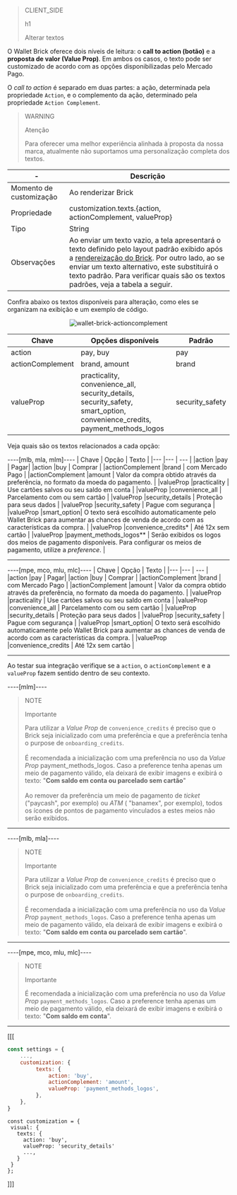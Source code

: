 > CLIENT_SIDE
>
> h1
>
> Alterar textos

O Wallet Brick oferece dois níveis de leitura: o **call to action (botão)** e a **proposta de valor (Value Prop)**. Em ambos os casos, o texto pode ser customizado de acordo com as opções disponibilizadas pelo Mercado Pago. 

O _call to action_ é separado em duas partes: a ação, determinada pela propriedade `Action`, e o complemento da ação, determinado pela propriedade `Action Complement`.

> WARNING
>
> Atenção
>
> Para oferecer uma melhor experiência alinhada à proposta da nossa marca, atualmente não suportamos uma personalização completa dos textos.

| - | Descrição |
|--- |--- |
| Momento de customização | Ao renderizar Brick |
| Propriedade | customization.texts.{action, actionComplement, valueProp} |
| Tipo | String |
| Observações | Ao enviar um texto vazio, a tela apresentará o texto definido pelo layout padrão exibido após a [rendereização do Brick](/developers/pt/docs/checkout-bricks/wallet-brick/default-rendering#bookmark_renderizar_o_brick). Por outro lado, ao se enviar um texto alternativo, este substituirá o texto padrão. Para verificar quais são os textos padrões, veja a tabela a seguir.|

Confira abaixo os textos disponíveis para alteração, como eles se organizam na exibição e um exemplo de código.

<center>

![wallet-brick-actioncomplement](checkout-bricks/wallet-brick-actioncomplement-pt.png)

</center>

| Chave | Opções disponíveis | Padrão |
|--- |--- | --- |
| action | pay, buy | pay |
| actionComplement |brand, amount | brand |
| valueProp | practicality, convenience_all, security_details, security_safety, smart_option, convenience_credits, payment_methods_logos | security_safety |

Veja quais são os textos relacionados a cada opção:

----[mlb, mla, mlm]----
| Chave | Opção | Texto |
|--- |--- | --- |
|action |pay | Pagar|
|action |buy | Comprar |
|actionComplement |brand | com Mercado Pago |
|actionComplement |amount | Valor da compra obtido através da preferência, no formato da moeda do pagamento. |
|valueProp |practicality | Use cartões salvos ou seu saldo em conta |
|valueProp |convenience_all | Parcelamento com ou sem cartão |
|valueProp |security_details | Proteção para seus dados |
|valueProp |security_safety | Pague com segurança |
|valueProp |smart_option| O texto será escolhido automaticamente pelo Wallet Brick para aumentar as chances de venda de acordo com as características da compra. |
|valueProp |convenience_credits* | Até 12x sem cartão |
|valueProp |payment_methods_logos** | Serão exibidos os logos dos meios de pagamento disponíveis. Para configurar os meios de pagamento, utilize a _preference_. |

------------
----[mpe, mco, mlu, mlc]----
| Chave | Opção | Texto |
|--- |--- | --- |
|action |pay | Pagar|
|action |buy | Comprar |
|actionComplement |brand | com Mercado Pago |
|actionComplement |amount | Valor da compra obtido através da preferência, no formato da moeda do pagamento. |
|valueProp |practicality | Use cartões salvos ou seu saldo em conta |
|valueProp |convenience_all | Parcelamento com ou sem cartão |
|valueProp |security_details | Proteção para seus dados |
|valueProp |security_safety | Pague com segurança |
|valueProp |smart_option| O texto será escolhido automaticamente pelo Wallet Brick para aumentar as chances de venda de acordo com as características da compra. |
|valueProp |convenience_credits | Até 12x sem cartão |

------------

Ao testar sua integração verifique se a `action`, o `actionComplement` e a `valueProp` fazem sentido dentro de seu contexto.

----[mlm]----
> NOTE
>
> Importante
>
> Para utilizar a _Value Prop_ de `convenience_credits` é preciso que o Brick seja inicializado com uma preferência e que a preferência tenha o purpose de `onboarding_credits`.
> <br><br>
> É recomendada a inicialização com uma preferência no uso da _Value Prop_ payment_methods_logos. Caso a preference tenha apenas um meio de pagamento válido, ela deixará de exibir imagens e exibirá o texto: "**Com saldo em conta ou parcelado sem cartão**"
> <br><br>
> Ao remover da preferência um meio de pagamento de _ticket_ ("paycash", por exemplo) ou _ATM_ ( "banamex", por exemplo), todos os ícones de pontos de pagamento vinculados a estes meios não serão exibidos.

------------
----[mlb, mla]----
> NOTE
>
> Importante
>
> Para utilizar a _Value Prop_ de `convenience_credits` é preciso que o Brick seja inicializado com uma preferência e que a preferência tenha o purpose de `onboarding_credits`.
> <br><br>
> É recomendada a inicialização com uma preferência no uso da _Value Prop_ `payment_methods_logos`. Caso a preference tenha apenas um meio de pagamento válido, ela deixará de exibir imagens e exibirá o texto: "**Com saldo em conta ou parcelado sem cartão**".

------------
----[mpe, mco, mlu, mlc]----
> NOTE
>
> Importante
>
> É recomendada a inicialização com uma preferência no uso da _Value Prop_ `payment_methods_logos`. Caso a preference tenha apenas um meio de pagamento válido, ela deixará de exibir imagens e exibirá o texto: "**Com saldo em conta**".

------------

[[[
```javascript
const settings = {
    ...,
    customization: {
         texts: {
             action: 'buy',
             actionComplement: 'amount',
             valueProp: 'payment_methods_logos',
         },
    },
}
```
```react-jsx
const customization = {
 visual: {
   texts: {
     action: 'buy',
     valueProp: 'security_details'
     ...,
   }
 }
};
```
]]]
